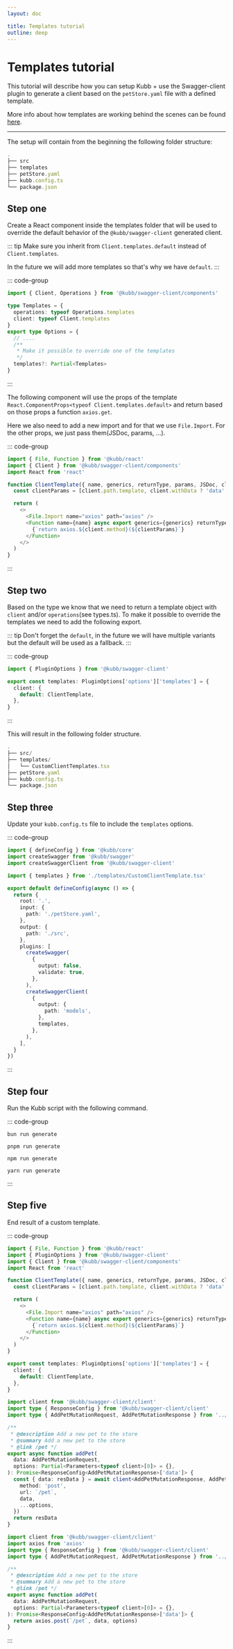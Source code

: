 ```yaml
---
layout: doc

title: Templates tutorial
outline: deep
---
```


# Templates tutorial

This tutorial will describe how you can setup Kubb + use the Swagger-client plugin to generate a client based on the `petStore.yaml` file with a defined template.

More info about how templates are working behind the scenes can be found [here](/reference/templates).

<hr/>
The setup will contain from the beginning the following folder structure:

```typescript
.
├── src
├── templates
├── petStore.yaml
├── kubb.config.ts
└── package.json
```

## Step one

Create a React component inside the templates folder that will be used to override the default behavior of the `@kubb/swagger-client` generated client.

::: tip
Make sure you inherit from `Client.templates.default` instead of `Client.templates`.

In the future we will add more templates so that's why we have `default`.
:::

::: code-group

```typescript [@kubb/swagger-client/types]
import { Client, Operations } from '@kubb/swagger-client/components'

type Templates = {
  operations: typeof Operations.templates
  client: typeof Client.templates
}
export type Options = {
  // ....
  /**
   * Make it possible to override one of the templates
   */
  templates?: Partial<Templates>
}
```

:::

The following component will use the props of the template `React.ComponentProps<typeof Client.templates.default>` and return based on those props a function `axios.get`.

Here we also need to add a new import and for that we use `File.Import`. For the other props, we just pass them(JSDoc, params, ...).

::: code-group

```typescript [templates/CustomClientTemplates.tsx]
import { File, Function } from '@kubb/react'
import { Client } from '@kubb/swagger-client/components'
import React from 'react'

function ClientTemplate({ name, generics, returnType, params, JSDoc, client }: React.ComponentProps<typeof Client.templates.default>) {
  const clientParams = [client.path.template, client.withData ? 'data' : undefined, 'options'].filter(Boolean).join(', ')

  return (
    <>
      <File.Import name="axios" path="axios" />
      <Function name={name} async export generics={generics} returnType={returnType} params={params} JSDoc={JSDoc}>
        {`return axios.${client.method}(${clientParams}`}
      </Function>
    </>
  )
}
```

:::

## Step two

Based on the type we know that we need to return a template object with `client` and/or `operations`(see types.ts). To make it possible to override the templates we need to add the following export.

::: tip
Don't forget the `default`, in the future we will have multiple variants but the default will be used as a fallback.
:::

::: code-group

```typescript [templates/CustomClientTemplates.tsx]
import { PluginOptions } from '@kubb/swagger-client'

export const templates: PluginOptions['options']['templates'] = {
  client: {
    default: ClientTemplate,
  },
}
```

:::

This will result in the following folder structure.

```typescript
.
├── src/
├── templates/
│   └── CustomClientTemplates.tsx
├── petStore.yaml
├── kubb.config.ts
└── package.json
```

## Step three

Update your `kubb.config.ts` file to include the `templates` options.

::: code-group

```typescript [kubb.config.ts]
import { defineConfig } from '@kubb/core'
import createSwagger from '@kubb/swagger'
import createSwaggerClient from '@kubb/swagger-client'

import { templates } from './templates/CustomClientTemplate.tsx'

export default defineConfig(async () => {
  return {
    root: '.',
    input: {
      path: './petStore.yaml',
    },
    output: {
      path: './src',
    },
    plugins: [
      createSwagger(
        {
          output: false,
          validate: true,
        },
      ),
      createSwaggerClient(
        {
          output: {
            path: 'models',
          },
          templates,
        },
      ),
    ],
  }
})
```

:::

## Step four

Run the Kubb script with the following command.

::: code-group

```shell [bun <img src="/feature/bun.svg"/>]
bun run generate
```

```shell [pnpm <img src="/feature/pnpm.svg"/>]
pnpm run generate
```

```shell [npm <img src="/feature/npm.svg"/>]
npm run generate
```

```shell [yarn <img src="/feature/yarn.svg"/>]
yarn run generate
```

:::

## Step five

End result of a custom template.

::: code-group

```typescript [templates/CustomClientTemplates.tsx]
import { File, Function } from '@kubb/react'
import { PluginOptions } from '@kubb/swagger-client'
import { Client } from '@kubb/swagger-client/components'
import React from 'react'

function ClientTemplate({ name, generics, returnType, params, JSDoc, client }: React.ComponentProps<typeof Client.templates.default>) {
  const clientParams = [client.path.template, client.withData ? 'data' : undefined, 'options'].filter(Boolean).join(', ')

  return (
    <>
      <File.Import name="axios" path="axios" />
      <Function name={name} async export generics={generics} returnType={returnType} params={params} JSDoc={JSDoc}>
        {`return axios.${client.method}(${clientParams}`}
      </Function>
    </>
  )
}

export const templates: PluginOptions['options']['templates'] = {
  client: {
    default: ClientTemplate,
  },
}
```

```typescript [default template]
import client from '@kubb/swagger-client/client'
import type { ResponseConfig } from '@kubb/swagger-client/client'
import type { AddPetMutationRequest, AddPetMutationResponse } from '../../../models/ts/petController/AddPet'

/**
 * @description Add a new pet to the store
 * @summary Add a new pet to the store
 * @link /pet */
export async function addPet(
  data: AddPetMutationRequest,
  options: Partial<Parameters<typeof client>[0]> = {},
): Promise<ResponseConfig<AddPetMutationResponse>['data']> {
  const { data: resData } = await client<AddPetMutationResponse, AddPetMutationRequest>({
    method: 'post',
    url: `/pet`,
    data,
    ...options,
  })
  return resData
}
```

```typescript [custom template]
import client from '@kubb/swagger-client/client'
import axios from 'axios'
import type { ResponseConfig } from '@kubb/swagger-client/client'
import type { AddPetMutationRequest, AddPetMutationResponse } from '../../../models/ts/petController/AddPet'

/**
 * @description Add a new pet to the store
 * @summary Add a new pet to the store
 * @link /pet */
export async function addPet(
  data: AddPetMutationRequest,
  options: Partial<Parameters<typeof client>[0]> = {},
): Promise<ResponseConfig<AddPetMutationResponse>['data']> {
  return axios.post(`/pet`, data, options)
}
```

:::

